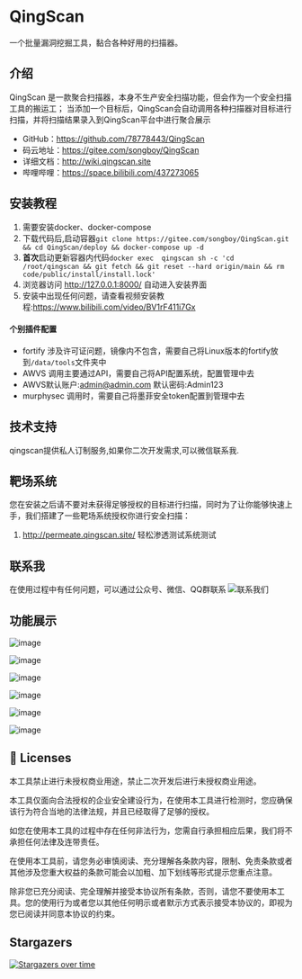 # QingScan
一个批量漏洞挖掘工具，黏合各种好用的扫描器。

## 介绍

QingScan 是一款聚合扫描器，本身不生产安全扫描功能，但会作为一个安全扫描工具的搬运工； 当添加一个目标后，QingScan会自动调用各种扫描器对目标进行扫描，并将扫描结果录入到QingScan平台中进行聚合展示

- GitHub：https://github.com/78778443/QingScan
- 码云地址：https://gitee.com/songboy/QingScan
- 详细文档：http://wiki.qingscan.site
- 哔哩哔哩：https://space.bilibili.com/437273065 

 
## 安装教程

1. 需要安装docker、docker-compose  
2. 下载代码后,启动容器`git clone https://gitee.com/songboy/QingScan.git && cd QingScan/deploy && docker-compose up -d`
3. <b>首次</b>启动更新容器内代码`docker exec  qingscan sh -c 'cd /root/qingscan && git fetch && git reset --hard origin/main && rm code/public/install/install.lock' `
4. 浏览器访问  http://127.0.0.1:8000/ 自动进入安装界面
5. 安装中出现任何问题，请查看视频安装教程:https://www.bilibili.com/video/BV1rF411i7Gx

#### 个别插件配置
- fortify 涉及许可证问题，镜像内不包含，需要自己将Linux版本的fortify放到`/data/tools`文件夹中
- AWVS 调用主要通过API，需要自己将API配置系统，配置管理中去
- AWVS默认账户:admin@admin.com 默认密码:Admin123
- murphysec 调用时，需要自己将墨菲安全token配置到管理中去
 

## 技术支持

qingscan提供私人订制服务,如果你二次开发需求,可以微信联系我.

## 靶场系统

您在安装之后请不要对未获得足够授权的目标进行扫描，同时为了让你能够快速上手，我们搭建了一些靶场系统授权你进行安全扫描：
1. http://permeate.qingscan.site/  轻松渗透测试系统测试


## 联系我

在使用过程中有任何问题，可以通过公众号、微信、QQ群联系
![联系我们](https://user-images.githubusercontent.com/76991805/165303155-10c0a418-78a4-48c2-b5f1-428d8e6118b7.png)


## 功能展示
![image](https://user-images.githubusercontent.com/8509054/143174877-879408de-e594-4508-aa7c-b2fe095382cb.png)

![image](https://user-images.githubusercontent.com/8509054/143174979-f93bab2f-1506-4b01-9a2c-888a1c377478.png)

![image](https://user-images.githubusercontent.com/8509054/143175009-ceb5e762-4770-469e-827d-82937550d3a6.png)


![image](https://user-images.githubusercontent.com/8509054/143175022-d7821199-ef11-4f5d-a7ac-76003bd3074f.png)

![image](https://user-images.githubusercontent.com/8509054/143175091-91d04fea-0fa7-45ad-8f39-d8d77f816cbf.png)


![image](https://user-images.githubusercontent.com/8509054/143175157-0934560b-5ed2-4ce8-bc9b-9faff19e3517.png)

## 📑 Licenses
本工具禁止进行未授权商业用途，禁止二次开发后进行未授权商业用途。

本工具仅面向合法授权的企业安全建设行为，在使用本工具进行检测时，您应确保该行为符合当地的法律法规，并且已经取得了足够的授权。

如您在使用本工具的过程中存在任何非法行为，您需自行承担相应后果，我们将不承担任何法律及连带责任。

在使用本工具前，请您务必审慎阅读、充分理解各条款内容，限制、免责条款或者其他涉及您重大权益的条款可能会以加粗、加下划线等形式提示您重点注意。

除非您已充分阅读、完全理解并接受本协议所有条款，否则，请您不要使用本工具。您的使用行为或者您以其他任何明示或者默示方式表示接受本协议的，即视为您已阅读并同意本协议的约束。



## Stargazers
[![Stargazers over time](https://starchart.cc/78778443/QingScan.svg?v211231)](https://github.com/78778443/QingScan)
